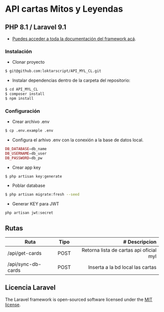 
# API cartas Mitos y Leyendas

## PHP 8.1 / Laravel 9.1

- [Puedes acceder a toda la documentación del framework acá](https://laravel.com/docs/9.x).

### Instalación

* Clonar proyecto

```sh
$ git@github.com:loktarscript/API_MYL_CL.git
```

* Instalar dependencias dentro de la carpeta del repositorio:

```sh
$ cd API_MYL_CL
$ composer install
$ npm install
```

### Configuración

* Crear archivo .env
```sh
$ cp .env.example .env
```

* Configura el arhivo .env con la conexión a la base de datos local.
```php
DB_DATABASE=db_name
DB_USERNAME=db_user
DB_PASSWORD=db_pw
```

* Crear app key
```sh
$ php artisan key:generate
```

* Poblar database
 ```sh
$ php artisan migrate:fresh --seed
```

* Generar KEY para JWT
```sh
php artisan jwt:secret
```

## Rutas
| Ruta         | Tipo  | # Descripcion |
|--------------|:-----:|-----------:|
| /api/get-cards|  POST |        Retorna lista de cartas api oficial myl |
| /api/sync-db-cards    |  POST |          Inserta a la bd local las cartas |

## Licencia Laravel

The Laravel framework is open-sourced software licensed under the [MIT license](https://opensource.org/licenses/MIT).

